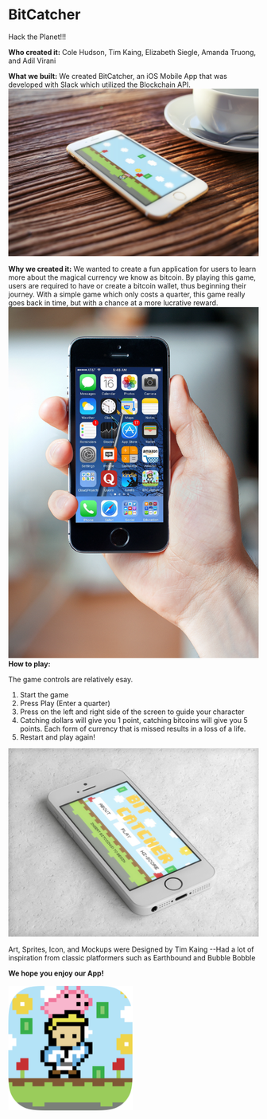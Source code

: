 # BitCatcher
Hack the Planet!!!

**Who created it:** 
Cole Hudson, Tim Kaing, Elizabeth Siegle, Amanda Truong, and Adil Virani

**What we built:** 
We created BitCatcher, an iOS Mobile App that was developed with Slack which utilized the Blockchain API. 
<img src="https://github.com/ColeHud/therealbit/blob/master/Assets/mockup1.jpg">

**Why we created it:** 
We wanted to create a fun application for users to learn more about the magical currency we know as bitcoin. By playing this game, users are required to have or create a bitcoin wallet, thus beginning their journey. With a simple game which only costs a quarter, this game really goes back in time, but with a chance at a more lucrative reward.
<img src="https://github.com/ColeHud/therealbit/blob/master/Assets/mockup3.jpg">
**How to play:**

The game controls are relatively esay. 
1. Start the game
2. Press Play (Enter a quarter)
3. Press on the left and right side of the screen to guide your character
4. Catching dollars will give you 1 point, catching bitcoins will give you 5 points. Each form of currency that is missed results in a loss of a life. 
5. Restart and play again!
<img src="https://github.com/ColeHud/therealbit/blob/master/Assets/mockup2.jpg">

Art, Sprites, Icon, and Mockups were Designed by Tim Kaing
--Had a lot of inspiration from classic platformers such as Earthbound and Bubble Bobble

**We hope you enjoy our App!**<br> <br>
<img src="https://github.com/ColeHud/therealbit/blob/master/Assets/App_Icon.png" width="250">
